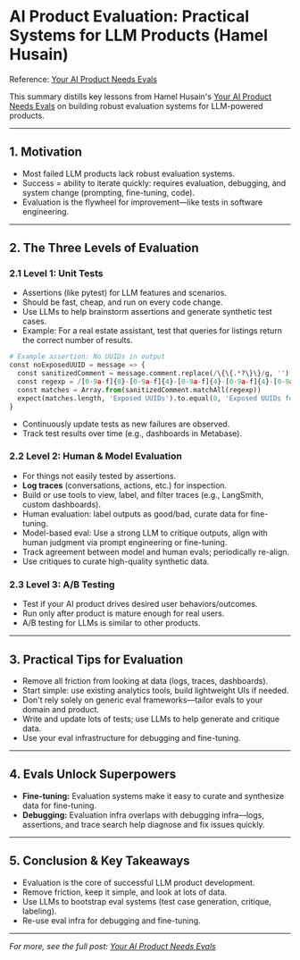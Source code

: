
# AI Product Evaluation: Practical Systems for LLM Products (Hamel Husain)
Reference: [Your AI Product Needs Evals](https://hamel.dev/blog/posts/evals/)

This summary distills key lessons from Hamel Husain's [Your AI Product Needs Evals](https://hamel.dev/blog/posts/evals/) on building robust evaluation systems for LLM-powered products.

---

## 1. Motivation
- Most failed LLM products lack robust evaluation systems.
- Success = ability to iterate quickly: requires evaluation, debugging, and system change (prompting, fine-tuning, code).
- Evaluation is the flywheel for improvement—like tests in software engineering.

---

## 2. The Three Levels of Evaluation

### 2.1 Level 1: Unit Tests
- Assertions (like pytest) for LLM features and scenarios.
- Should be fast, cheap, and run on every code change.
- Use LLMs to help brainstorm assertions and generate synthetic test cases.
- Example: For a real estate assistant, test that queries for listings return the correct number of results.

```python
# Example assertion: No UUIDs in output
const noExposedUUID = message => {
  const sanitizedComment = message.comment.replace(/\{\{.*?\}\}/g, '')
  const regexp = /[0-9a-f]{8}-[0-9a-f]{4}-[0-9a-f]{4}-[0-9a-f]{4}-[0-9a-f]{12}/ig
  const matches = Array.from(sanitizedComment.matchAll(regexp))
  expect(matches.length, 'Exposed UUIDs').to.equal(0, 'Exposed UUIDs found')
}
```
- Continuously update tests as new failures are observed.
- Track test results over time (e.g., dashboards in Metabase).

### 2.2 Level 2: Human & Model Evaluation
- For things not easily tested by assertions.
- **Log traces** (conversations, actions, etc.) for inspection.
- Build or use tools to view, label, and filter traces (e.g., LangSmith, custom dashboards).
- Human evaluation: label outputs as good/bad, curate data for fine-tuning.
- Model-based eval: Use a strong LLM to critique outputs, align with human judgment via prompt engineering or fine-tuning.
- Track agreement between model and human evals; periodically re-align.
- Use critiques to curate high-quality synthetic data.

### 2.3 Level 3: A/B Testing
- Test if your AI product drives desired user behaviors/outcomes.
- Run only after product is mature enough for real users.
- A/B testing for LLMs is similar to other products.

---

## 3. Practical Tips for Evaluation
- Remove all friction from looking at data (logs, traces, dashboards).
- Start simple: use existing analytics tools, build lightweight UIs if needed.
- Don't rely solely on generic eval frameworks—tailor evals to your domain and product.
- Write and update lots of tests; use LLMs to help generate and critique data.
- Use your eval infrastructure for debugging and fine-tuning.

---

## 4. Evals Unlock Superpowers
- **Fine-tuning:** Evaluation systems make it easy to curate and synthesize data for fine-tuning.
- **Debugging:** Evaluation infra overlaps with debugging infra—logs, assertions, and trace search help diagnose and fix issues quickly.

---

## 5. Conclusion & Key Takeaways
- Evaluation is the core of successful LLM product development.
- Remove friction, keep it simple, and look at lots of data.
- Use LLMs to bootstrap eval systems (test case generation, critique, labeling).
- Re-use eval infra for debugging and fine-tuning.

---

*For more, see the full post: [Your AI Product Needs Evals](https://hamel.dev/blog/posts/evals/)* 